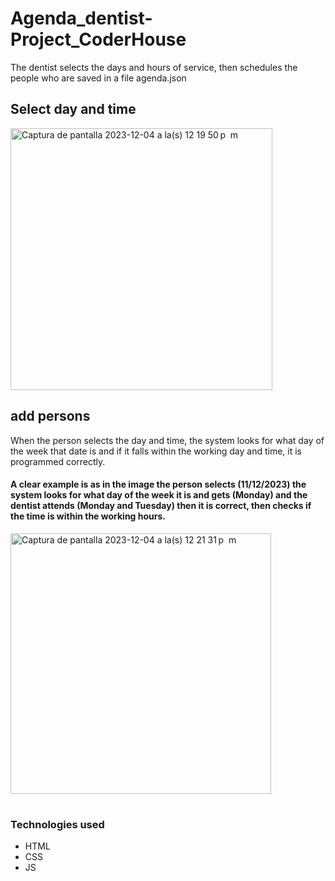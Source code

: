 # Agenda_dentist-Project_CoderHouse

The dentist selects the days and hours of service, then schedules the people who are saved in a file agenda.json


## Select day and time

<img width="419" alt="Captura de pantalla 2023-12-04 a la(s) 12 19 50 p  m" src="https://github.com/giovannigm/Agenda_dentist-Project_CoderHouse/assets/58411051/27b26f74-8d79-4707-ae38-41bb6580ae23">


## add persons

When the person selects the day and time, the system looks for what day of the week that date is and if it falls within the working day and time, it is programmed correctly. 


#### A clear example is as in the image the person selects (11/12/2023) the system looks for what day of the week it is and gets (Monday) and the dentist attends (Monday and Tuesday) then it is correct, then checks if the time is within the working hours.

<img width="417" alt="Captura de pantalla 2023-12-04 a la(s) 12 21 31 p  m" src="https://github.com/giovannigm/Agenda_dentist-Project_CoderHouse/assets/58411051/21b4e48b-43fa-49c2-9335-6aeb5fe81e78">


#

### Technologies used
- HTML
- CSS
- JS
